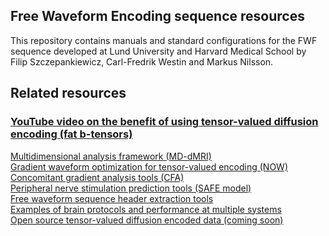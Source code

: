 ﻿## Free Waveform Encoding sequence resources

This repository contains manuals and standard configurations for the FWF sequence developed at Lund University and Harvard Medical School by Filip Szczepankiewicz, Carl-Fredrik Westin and Markus Nilsson.

## Related resources

### [YouTube video on the benefit of using tensor-valued diffusion encoding (fat b-tensors)](https://www.youtube.com/watch?v=o4LYijV90Tg&t=1241s)  
[Multidimensional analysis framework (MD-dMRI)](https://github.com/markus-nilsson/md-dmri)  
[Gradient waveform optimization for tensor-valued encoding (NOW)](https://github.com/jsjol/NOW)  
[Concomitant gradient analysis tools (CFA)](https://github.com/markus-nilsson/md-dmri/tree/master/tools/cfa)  
[Peripheral nerve stimulation prediction tools (SAFE model)](https://github.com/filip-szczepankiewicz/safe_pns_prediction)  
[Free waveform sequence header extraction tools](https://github.com/filip-szczepankiewicz/fwf_header_tools)  
[Examples of brain protocols and performance at multiple systems](https://github.com/filip-szczepankiewicz/Szczepankiewicz_PONE_2019)  
[Open source tensor-valued diffusion encoded data (coming soon)]()  

